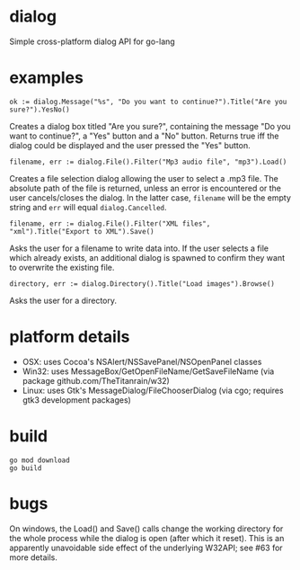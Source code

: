 # dialog
Simple cross-platform dialog API for go-lang

# examples
    ok := dialog.Message("%s", "Do you want to continue?").Title("Are you sure?").YesNo()

Creates a dialog box titled "Are you sure?", containing the message "Do you want to continue?",
a "Yes" button and a "No" button. Returns true iff the dialog could be displayed and the user
pressed the "Yes" button.

    filename, err := dialog.File().Filter("Mp3 audio file", "mp3").Load()

Creates a file selection dialog allowing the user to select a .mp3 file. The absolute path of
the file is returned, unless an error is encountered or the user cancels/closes the dialog.
In the latter case, `filename` will be the empty string and `err` will equal `dialog.Cancelled`.

    filename, err := dialog.File().Filter("XML files", "xml").Title("Export to XML").Save()

Asks the user for a filename to write data into. If the user selects a file which already exists,
an additional dialog is spawned to confirm they want to overwrite the existing file.

    directory, err := dialog.Directory().Title("Load images").Browse()

Asks the user for a directory.

# platform details
* OSX: uses Cocoa's NSAlert/NSSavePanel/NSOpenPanel classes
* Win32: uses MessageBox/GetOpenFileName/GetSaveFileName (via package github.com/TheTitanrain/w32)
* Linux: uses Gtk's MessageDialog/FileChooserDialog (via cgo; requires gtk3 development packages)

# build
```
go mod download
go build
```

# bugs
On windows, the Load() and Save() calls change the working directory for the whole process while the dialog is open (after which it reset). This is an apparently unavoidable side effect of the underlying W32API; see #63 for more details.